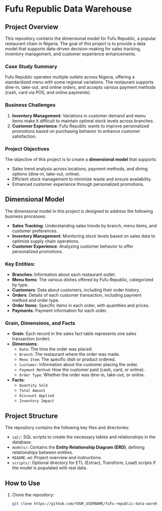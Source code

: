 # Fufu Republic Data Warehouse

## Project Overview
This repository contains the dimensional model for Fufu Republic, a popular restaurant chain in Nigeria. The goal of this project is to provide a data model that supports data-driven decision-making for sales tracking, inventory management, and customer experience enhancements.

### Case Study Summary
Fufu Republic operates multiple outlets across Nigeria, offering a standardized menu with some regional variations. The restaurant supports dine-in, take-out, and online orders, and accepts various payment methods (cash, card via POS, and online payments).



### Business Challenges
1. **Inventory Management**: Variations in customer demand and menu items make it difficult to maintain optimal stock levels across branches.
2. **Customer Experience**: Fufu Republic wants to improve personalized promotions based on purchasing behavior to enhance customer satisfaction.

### Project Objectives
The objective of this project is to create a **dimensional model** that supports:
- Sales trend analysis across locations, payment methods, and dining options (dine-in, take-out, online).
- Efficient stock management to minimize waste and ensure availability.
- Enhanced customer experience through personalized promotions.

## Dimensional Model
The dimensional model in this project is designed to address the following business processes:
- **Sales Tracking**: Understanding sales trends by branch, menu items, and customer preferences.
- **Inventory Management**: Monitoring stock levels based on sales data to optimize supply chain operations.
- **Customer Experience**: Analyzing customer behavior to offer personalized promotions.

### Key Entities:
- **Branches**: Information about each restaurant outlet.
- **Menu Items**: The various dishes offered by Fufu Republic, categorized by type.
- **Customers**: Data about customers, including their order history.
- **Orders**: Details of each customer transaction, including payment method and order type.
- **Order Items**: Specific items in each order, with quantities and prices.
- **Payments**: Payment information for each order.

### Grain, Dimensions, and Facts
- **Grain**: Each record in the sales fact table represents one sales transaction (order).
- **Dimensions**: 
  - `Date`: The time the order was placed.
  - `Branch`: The restaurant where the order was made.
  - `Menu Item`: The specific dish or product ordered.
  - `Customer`: Information about the customer placing the order.
  - `Payment Method`: How the customer paid (cash, card, or online).
  - `Order Type`: Whether the order was dine-in, take-out, or online.
- **Facts**:
  - `Quantity Sold`
  - `Total Amount`
  - `Discount Applied`
  - `Inventory Impact`

## Project Structure
The repository contains the following key files and directories:
- `sql/`: SQL scripts to create the necessary tables and relationships in the database.
- `models/`: Contains the **Entity Relationship Diagram (ERD)**, defining relationships between entities.
- `README.md`: Project overview and instructions.
- `scripts/`: Optional directory for ETL (Extract, Transform, Load) scripts if the model is populated with real data.

## How to Use
1. Clone the repository:
   ```bash
   git clone https://github.com/YOUR_USERNAME/fufu-republic-data-warehouse.git
